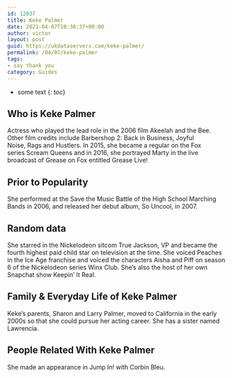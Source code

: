 ```yaml
---
id: 12037
title: Keke Palmer
date: 2021-04-07T10:38:37+00:00
author: victor
layout: post
guid: https://ukdataservers.com/keke-palmer/
permalink: /04/07/keke-palmer
tags:
- say thank you
category: Guides
---
```


* some text
{: toc}


## Who is Keke Palmer



Actress who played the lead role in the 2006 film Akeelah and the Bee. Other film credits include Barbershop 2: Back in Business, Joyful Noise, Rags and Hustlers. In 2015, she became a regular on the Fox series Scream Queens and in 2016, she portrayed Marty in the live broadcast of Grease on Fox entitled Grease Live! 

                
                
                
## Prior to Popularity



She performed at the Save the Music Battle of the High School Marching Bands in 2006, and released her debut album, So Uncool, in 2007. 

                
                
                
## Random data



She starred in the Nickelodeon sitcom True Jackson, VP and became the fourth highest paid child star on television at the time. She voiced Peaches in the Ice Age franchise and voiced the characters Aisha and Piff on season 6 of the Nickelodeon series Winx Club. She&#8217;s also the host of her own Snapchat show Keepin&#8217; It Real.

                
                
                
## Family & Everyday Life of Keke Palmer



Keke&#8217;s parents, Sharon and Larry Palmer, moved to California in the early 2000s so that she could pursue her acting career. She has a sister named Lawrencia.  

                
                
                
## People Related With Keke Palmer



She made an appearance in Jump In! with Corbin Bleu. 

                
              
            
          
          
          